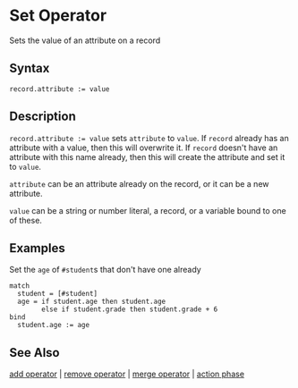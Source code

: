 # Set Operator

Sets the value of an attribute on a record

## Syntax

```
record.attribute := value
```

## Description

`record.attribute := value` sets `attribute` to `value`. If `record` already has an attribute with a value, then this will overwrite it. If `record` doesn't have an attribute with this name already, then this will create the attribute and set it to `value`.

`attribute` can be an attribute already on the record, or it can be a new attribute.

`value` can be a string or number literal, a record, or a variable bound to one of these.  

## Examples

Set the `age` of `#student`s that don't have one already

```
match
  student = [#student]
  age = if student.age then student.age
        else if student.grade then student.grade + 6
bind
  student.age := age
```

## See Also

[add operator](add.md) | [remove operator](remove.md) | [merge operator](merge.md) | [action phase](action-phase.md)